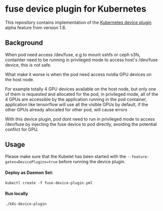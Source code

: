 # fuse device plugin for Kubernetes

This repository contains implementation of the [Kubernetes device plugin](https://github.com/kubernetes/community/blob/master/contributors/design-proposals/resource-management/device-plugin.md) alpha feature from version 1.8.

## Background
When pod need access /dev/fuse, e.g to mount sshfs or ceph s3fs, containter need to be running in privileged mode to access host's /dev/fuse device, this is not safe.

What make it worse is when the pod need access nvidia GPU devices on the host node. 

For example totally 4 GPU devices available on the host node, but only one of them is requested and allocated for the pod, in privileged mode, all of the 4 GPUs are accessible by the application running in the pod container, application like tensorflow will use all the visible GPUs by default, if the other GPUs already allocated for other pod, will cause errors
  
With this device plugin, pod dont need to run in privileged mode to access /dev/fuse by injecting the fuse device to pod directly, avoiding the potential confilct for GPU.

## Usage
Please make sure that the Kubelet has been started with the `--feature-gates=DevicePlugins=true`
before running the device plugin.

#### Deploy as Daemon Set:
```
kubectl create -f fuse-device-plugin.yml
```

#### Run locally
```shell
./k8s-device-plugin
```

